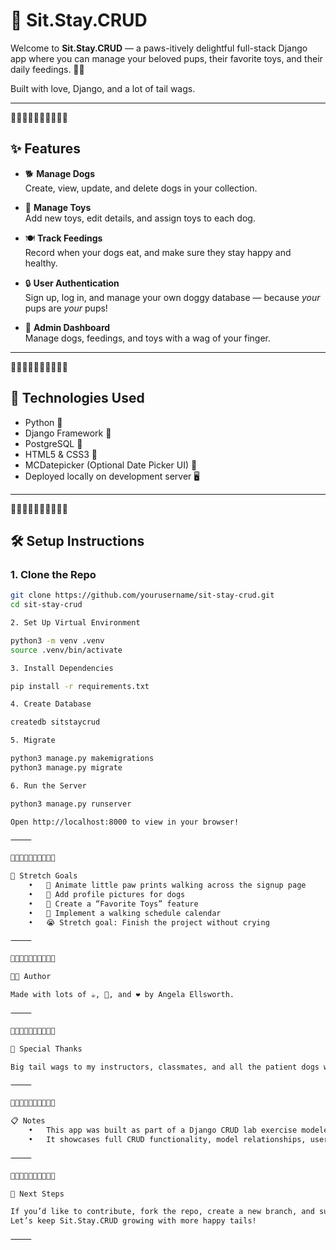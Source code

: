 # 🐶 Sit.Stay.CRUD

Welcome to **Sit.Stay.CRUD** — a paws-itively delightful full-stack Django app where you can manage your beloved pups, their favorite toys, and their daily feedings. 🦴🐾

Built with love, Django, and a lot of tail wags.

---

🐾🐾🐾🐾🐾🐾🐾🐾🐾🐾

## ✨ Features

- 🐕 **Manage Dogs**  
  Create, view, update, and delete dogs in your collection.

- 🧸 **Manage Toys**  
  Add new toys, edit details, and assign toys to each dog.

- 🍽️ **Track Feedings**  
  Record when your dogs eat, and make sure they stay happy and healthy.

- 🔒 **User Authentication**  
  Sign up, log in, and manage your own doggy database — because *your* pups are *your* pups!

- 👀 **Admin Dashboard**  
  Manage dogs, feedings, and toys with a wag of your finger.

---

🐾🐾🐾🐾🐾🐾🐾🐾🐾🐾

## 🚀 Technologies Used

- Python 🐍
- Django Framework 🌱
- PostgreSQL 🐘
- HTML5 & CSS3 🎨
- MCDatepicker (Optional Date Picker UI) 📅
- Deployed locally on development server 🖥️

---

🐾🐾🐾🐾🐾🐾🐾🐾🐾🐾

## 🛠️ Setup Instructions

### 1. Clone the Repo

```bash
git clone https://github.com/yourusername/sit-stay-crud.git
cd sit-stay-crud

2. Set Up Virtual Environment

python3 -m venv .venv
source .venv/bin/activate

3. Install Dependencies

pip install -r requirements.txt

4. Create Database

createdb sitstaycrud

5. Migrate

python3 manage.py makemigrations
python3 manage.py migrate

6. Run the Server

python3 manage.py runserver

Open http://localhost:8000 to view in your browser!

⸻

🐾🐾🐾🐾🐾🐾🐾🐾🐾🐾

🎯 Stretch Goals
	•	🐾 Animate little paw prints walking across the signup page
	•	📸 Add profile pictures for dogs
	•	🧡 Create a “Favorite Toys” feature
	•	📅 Implement a walking schedule calendar
	•	😭 Stretch goal: Finish the project without crying

⸻

🐾🐾🐾🐾🐾🐾🐾🐾🐾🐾

👩‍💻 Author

Made with lots of ☕, 🐾, and ❤️ by Angela Ellsworth.

⸻

🐾🐾🐾🐾🐾🐾🐾🐾🐾🐾

💬 Special Thanks

Big tail wags to my instructors, classmates, and all the patient dogs who helped inspire this project. 🐾🐕

⸻

🐾🐾🐾🐾🐾🐾🐾🐾🐾🐾

📋 Notes
	•	This app was built as part of a Django CRUD lab exercise modeled after the Cat Collector project from General Assembly’s Software Engineering Immersive program.
	•	It showcases full CRUD functionality, model relationships, user authentication, and basic Django admin customizations.

⸻

🐾🐾🐾🐾🐾🐾🐾🐾🐾🐾

🐾 Next Steps

If you’d like to contribute, fork the repo, create a new branch, and submit a pull request!
Let’s keep Sit.Stay.CRUD growing with more happy tails!

⸻

